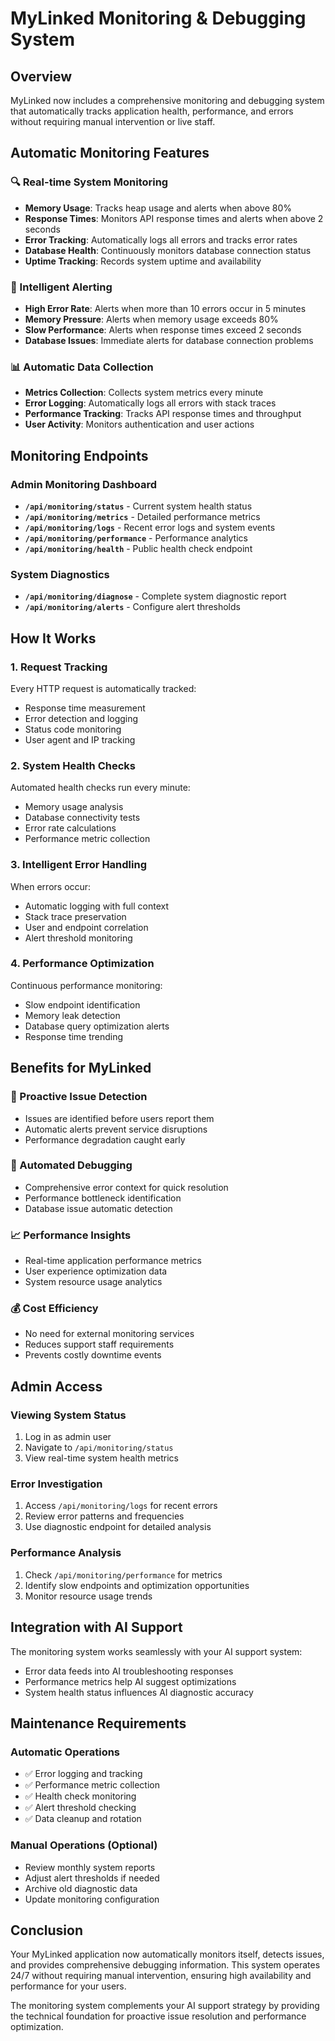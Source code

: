 # MyLinked Monitoring & Debugging System

## Overview
MyLinked now includes a comprehensive monitoring and debugging system that automatically tracks application health, performance, and errors without requiring manual intervention or live staff.

## Automatic Monitoring Features

### 🔍 Real-time System Monitoring
- **Memory Usage**: Tracks heap usage and alerts when above 80%
- **Response Times**: Monitors API response times and alerts when above 2 seconds
- **Error Tracking**: Automatically logs all errors and tracks error rates
- **Database Health**: Continuously monitors database connection status
- **Uptime Tracking**: Records system uptime and availability

### 🚨 Intelligent Alerting
- **High Error Rate**: Alerts when more than 10 errors occur in 5 minutes
- **Memory Pressure**: Alerts when memory usage exceeds 80%
- **Slow Performance**: Alerts when response times exceed 2 seconds
- **Database Issues**: Immediate alerts for database connection problems

### 📊 Automatic Data Collection
- **Metrics Collection**: Collects system metrics every minute
- **Error Logging**: Automatically logs all errors with stack traces
- **Performance Tracking**: Tracks API response times and throughput
- **User Activity**: Monitors authentication and user actions

## Monitoring Endpoints

### Admin Monitoring Dashboard
- **`/api/monitoring/status`** - Current system health status
- **`/api/monitoring/metrics`** - Detailed performance metrics
- **`/api/monitoring/logs`** - Recent error logs and system events
- **`/api/monitoring/performance`** - Performance analytics
- **`/api/monitoring/health`** - Public health check endpoint

### System Diagnostics
- **`/api/monitoring/diagnose`** - Complete system diagnostic report
- **`/api/monitoring/alerts`** - Configure alert thresholds

## How It Works

### 1. Request Tracking
Every HTTP request is automatically tracked:
- Response time measurement
- Error detection and logging
- Status code monitoring
- User agent and IP tracking

### 2. System Health Checks
Automated health checks run every minute:
- Memory usage analysis
- Database connectivity tests
- Error rate calculations
- Performance metric collection

### 3. Intelligent Error Handling
When errors occur:
- Automatic logging with full context
- Stack trace preservation
- User and endpoint correlation
- Alert threshold monitoring

### 4. Performance Optimization
Continuous performance monitoring:
- Slow endpoint identification
- Memory leak detection
- Database query optimization alerts
- Response time trending

## Benefits for MyLinked

### 🚀 Proactive Issue Detection
- Issues are identified before users report them
- Automatic alerts prevent service disruptions
- Performance degradation caught early

### 🔧 Automated Debugging
- Comprehensive error context for quick resolution
- Performance bottleneck identification
- Database issue automatic detection

### 📈 Performance Insights
- Real-time application performance metrics
- User experience optimization data
- System resource usage analytics

### 💰 Cost Efficiency
- No need for external monitoring services
- Reduces support staff requirements
- Prevents costly downtime events

## Admin Access

### Viewing System Status
1. Log in as admin user
2. Navigate to `/api/monitoring/status`
3. View real-time system health metrics

### Error Investigation
1. Access `/api/monitoring/logs` for recent errors
2. Review error patterns and frequencies
3. Use diagnostic endpoint for detailed analysis

### Performance Analysis
1. Check `/api/monitoring/performance` for metrics
2. Identify slow endpoints and optimization opportunities
3. Monitor resource usage trends

## Integration with AI Support

The monitoring system works seamlessly with your AI support system:
- Error data feeds into AI troubleshooting responses
- Performance metrics help AI suggest optimizations
- System health status influences AI diagnostic accuracy

## Maintenance Requirements

### Automatic Operations
- ✅ Error logging and tracking
- ✅ Performance metric collection
- ✅ Health check monitoring
- ✅ Alert threshold checking
- ✅ Data cleanup and rotation

### Manual Operations (Optional)
- Review monthly system reports
- Adjust alert thresholds if needed
- Archive old diagnostic data
- Update monitoring configuration

## Conclusion

Your MyLinked application now automatically monitors itself, detects issues, and provides comprehensive debugging information. This system operates 24/7 without requiring manual intervention, ensuring high availability and performance for your users.

The monitoring system complements your AI support strategy by providing the technical foundation for proactive issue resolution and performance optimization.